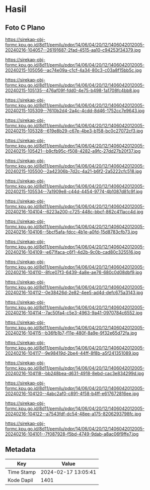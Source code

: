# Hasil

## Foto C Plano

https://sirekap-obj-formc.kpu.go.id/8d11/pemilu/pdpr/14/06/04/20/12/1406042012005-20240216-104057--26191687-2fad-4515-aa10-c94253f34379.jpg

https://sirekap-obj-formc.kpu.go.id/8d11/pemilu/pdpr/14/06/04/20/12/1406042012005-20240215-105056--ac74e09a-c1cf-4a34-80c3-c03a8f15bb5c.jpg

https://sirekap-obj-formc.kpu.go.id/8d11/pemilu/pdpr/14/06/04/20/12/1406042012005-20240215-105135--476af09f-fdd0-4e75-b498-1a1708fc4bb8.jpg

https://sirekap-obj-formc.kpu.go.id/8d11/pemilu/pdpr/14/06/04/20/12/1406042012005-20240215-105309--7610b2d4-2a4c-4cdd-8d46-1752cc7e9643.jpg

https://sirekap-obj-formc.kpu.go.id/8d11/pemilu/pdpr/14/06/04/20/12/1406042012005-20240215-105328--619e8b29-c67e-4be3-b158-bc0c27072cf3.jpg

https://sirekap-obj-formc.kpu.go.id/8d11/pemilu/pdpr/14/06/04/20/12/1406042012005-20240215-105421--b9cfb95c-f508-4282-a9fc-27dd27b20f37.jpg

https://sirekap-obj-formc.kpu.go.id/8d11/pemilu/pdpr/14/06/04/20/12/1406042012005-20240215-105500--2a42306b-7d2c-4a21-b6f2-2a5222cfc518.jpg

https://sirekap-obj-formc.kpu.go.id/8d11/pemilu/pdpr/14/06/04/20/12/1406042012005-20240215-105534--7a1909e8-c44d-4454-9774-4b1087d81c9f.jpg

https://sirekap-obj-formc.kpu.go.id/8d11/pemilu/pdpr/14/06/04/20/12/1406042012005-20240216-104104--6223a200-c725-448c-bbcf-862c411acc4d.jpg

https://sirekap-obj-formc.kpu.go.id/8d11/pemilu/pdpr/14/06/04/20/12/1406042012005-20240216-104106--5bcf5afa-fdcc-4b1e-a0fd-15d8783cfb73.jpg

https://sirekap-obj-formc.kpu.go.id/8d11/pemilu/pdpr/14/06/04/20/12/1406042012005-20240216-104109--e671faca-c6f1-4d2b-9c0b-cad80c325516.jpg

https://sirekap-obj-formc.kpu.go.id/8d11/pemilu/pdpr/14/06/04/20/12/1406042012005-20240216-104110--8fce07f3-6439-4a8e-ae76-680c0d08dbf9.jpg

https://sirekap-obj-formc.kpu.go.id/8d11/pemilu/pdpr/14/06/04/20/12/1406042012005-20240216-104112--0e38426d-2e82-4ee5-ad4d-defc675a3143.jpg

https://sirekap-obj-formc.kpu.go.id/8d11/pemilu/pdpr/14/06/04/20/12/1406042012005-20240216-104114--7ac50fa4-c5e3-4963-9a41-0970784c6552.jpg

https://sirekap-obj-formc.kpu.go.id/8d11/pemilu/pdpr/14/06/04/20/12/1406042012005-20240216-104115--b36fb1b7-f11e-480f-8a9e-9f32e65d72fa.jpg

https://sirekap-obj-formc.kpu.go.id/8d11/pemilu/pdpr/14/06/04/20/12/1406042012005-20240216-104117--9e98419d-2be4-44ff-8f8b-a5f241351089.jpg

https://sirekap-obj-formc.kpu.go.id/8d11/pemilu/pdpr/14/06/04/20/12/1406042012005-20240216-104118--bb248bea-d631-4918-8ebd-cac3e834299d.jpg

https://sirekap-obj-formc.kpu.go.id/8d11/pemilu/pdpr/14/06/04/20/12/1406042012005-20240216-104120--4abc2af0-c891-4f58-b4ff-e617672816ee.jpg

https://sirekap-obj-formc.kpu.go.id/8d11/pemilu/pdpr/14/06/04/20/12/1406042012005-20240216-104122--a7543fdf-dc54-48ee-a175-8206293798fc.jpg

https://sirekap-obj-formc.kpu.go.id/8d11/pemilu/pdpr/14/06/04/20/12/1406042012005-20240216-104101--7f087928-f5bd-4749-9dab-a8ac06f9ffe7.jpg


## Metadata

| Key        | Value               |
| ---------- | ------------------- |
| Time Stamp | 2024-02-17 13:05:41 |
| Kode Dapil | 1401                |




